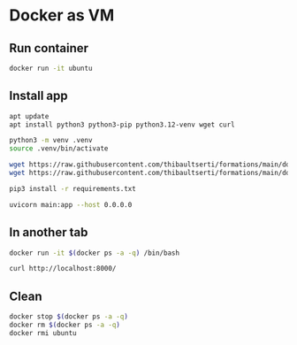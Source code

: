 # Docker as VM

## Run container

```bash
docker run -it ubuntu
```

## Install app

```bash
apt update
apt install python3 python3-pip python3.12-venv wget curl

python3 -m venv .venv
source .venv/bin/activate

wget https://raw.githubusercontent.com/thibaultserti/formations/main/docker-ansible/fil-rouge/api-python/requirements.txt
wget https://raw.githubusercontent.com/thibaultserti/formations/main/docker-ansible/fil-rouge/api-python/main.py

pip3 install -r requirements.txt

uvicorn main:app --host 0.0.0.0
```

## In another tab

```bash
docker run -it $(docker ps -a -q) /bin/bash
```

```bash
curl http://localhost:8000/
```

## Clean

```bash
docker stop $(docker ps -a -q)
docker rm $(docker ps -a -q)
docker rmi ubuntu
```